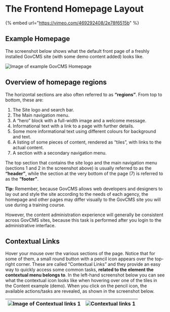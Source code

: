 # The Frontend Homepage Layout

{% embed url="https://vimeo.com/469292408/2e78f6515b" %}

## Example Homepage

The screenshot below shows what the default front page of a freshly installed GovCMS site \(with some demo content added\) looks like.

![Image of example GovCMS Homepage](../.gitbook/assets/7%20%282%29%20%282%29.png)

## Overview of homepage regions

The horizontal sections are also often referred to as **“regions”**. From top to bottom, these are:

1. The Site logo and search bar.
2. The Main navigation menu.
3. A “hero” block with a full-width image and a welcome message.
4. Informational text with a link to a page with further details.
5. Some more informational text using different colours for background and text.
6. A listing of some pieces of content, rendered as “tiles”, with links to the actual content.
7. A section with a secondary navigation menu.

The top section that contains the site logo and the main navigation menu \(sections 1 and 2 in the screenshot above\) is usually referred to as the **“header”**, while the section at the very bottom of the page \(7\) is referred to as the **“footer”**.

**Tip:** Remember, because GovCMS allows web developers and designers to lay out and style the site according to the needs of each agency, the homepage and other pages may differ visually to the GovCMS site you will use during a training course. 

However, the content administration experience will generally be consistent across GovCMS sites, because this task is performed after you login to the administrative interface.

## Contextual Links

Hover your mouse over the various sections of the page. Notice that for some of them, a small round button with a pencil icon appears over the top-right corner. These are called “Contextual Links” and they provide an easy way to quickly access some common tasks, **related to the element the contextual menu belongs to**. In the left-hand screenshot below you can see what the contextual icon looks like when hovering over one of the tiles in the Content example \(demo\). When you click on the pencil icon, the available actions/tasks are revealed, as shown in the screenshot below.

| ![Image of Contextual links 1](../.gitbook/assets/8%20%282%29%20%282%29.png) | ![Contextual links 1](../.gitbook/assets/9%20%282%29%20%282%29%20%281%29.png) |
| :--- | :--- |

